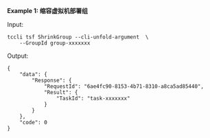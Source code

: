 **Example 1: 缩容虚拟机部署组**



Input: 

```
tccli tsf ShrinkGroup --cli-unfold-argument  \
    --GroupId group-xxxxxxx
```

Output: 
```
{
    "data": {
        "Response": {
            "RequestId": "6ae4fc90-8153-4b71-8310-a8ca5ad85440",
            "Result": {
                "TaskId": "task-xxxxxxx"
            }
        }
    },
    "code": 0
}
```

